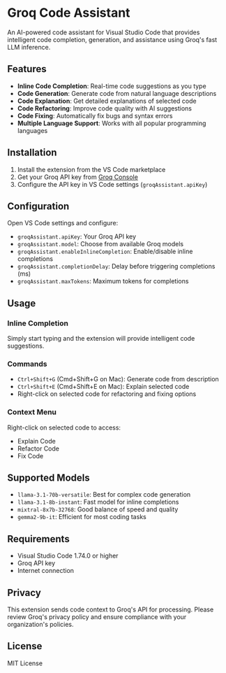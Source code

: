 # Groq Code Assistant

An AI-powered code assistant for Visual Studio Code that provides intelligent code completion, generation, and assistance using Groq's fast LLM inference.

## Features

- **Inline Code Completion**: Real-time code suggestions as you type
- **Code Generation**: Generate code from natural language descriptions
- **Code Explanation**: Get detailed explanations of selected code
- **Code Refactoring**: Improve code quality with AI suggestions
- **Code Fixing**: Automatically fix bugs and syntax errors
- **Multiple Language Support**: Works with all popular programming languages

## Installation

1. Install the extension from the VS Code marketplace
2. Get your Groq API key from [Groq Console](https://console.groq.com/)
3. Configure the API key in VS Code settings (`groqAssistant.apiKey`)

## Configuration

Open VS Code settings and configure:

- `groqAssistant.apiKey`: Your Groq API key
- `groqAssistant.model`: Choose from available Groq models
- `groqAssistant.enableInlineCompletion`: Enable/disable inline completions
- `groqAssistant.completionDelay`: Delay before triggering completions (ms)
- `groqAssistant.maxTokens`: Maximum tokens for completions

## Usage

### Inline Completion
Simply start typing and the extension will provide intelligent code suggestions.

### Commands
- `Ctrl+Shift+G` (Cmd+Shift+G on Mac): Generate code from description
- `Ctrl+Shift+E` (Cmd+Shift+E on Mac): Explain selected code
- Right-click on selected code for refactoring and fixing options

### Context Menu
Right-click on selected code to access:
- Explain Code
- Refactor Code
- Fix Code

## Supported Models

- `llama-3.1-70b-versatile`: Best for complex code generation
- `llama-3.1-8b-instant`: Fast model for inline completions
- `mixtral-8x7b-32768`: Good balance of speed and quality
- `gemma2-9b-it`: Efficient for most coding tasks

## Requirements

- Visual Studio Code 1.74.0 or higher
- Groq API key
- Internet connection

## Privacy

This extension sends code context to Groq's API for processing. Please review Groq's privacy policy and ensure compliance with your organization's policies.

## License

MIT License
